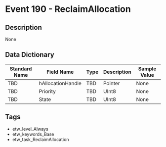 # Event 190 - ReclaimAllocation

## Description
None

## Data Dictionary
|Standard Name|Field Name|Type|Description|Sample Value|
|---|---|---|---|---|
|TBD|hAllocationHandle|TBD|Pointer|None|None|
|TBD|Priority|TBD|UInt8|None|None|
|TBD|State|TBD|UInt8|None|None|

## Tags
* etw_level_Always
* etw_keywords_Base
* etw_task_ReclaimAllocation